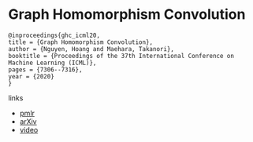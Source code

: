 # Graph Homomorphism Convolution

```
@inproceedings{ghc_icml20,
title = {Graph Homomorphism Convolution},
author = {Nguyen, Hoang and Maehara, Takanori},
booktitle = {Proceedings of the 37th International Conference on Machine Learning (ICML)},
pages = {7306--7316},
year = {2020}
}
```

links
- [pmlr](http://proceedings.mlr.press/v119/nguyen20c.html)
- [arXiv](https://arxiv.org/abs/2005.01214)
- [video](https://slideslive.com/38928477)

